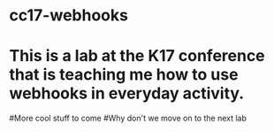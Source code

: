 # cc17-webhooks

# This is a lab at the K17 conference that is teaching me how to use webhooks in everyday activity.

#More cool stuff to come
#Why don't we move on to the next lab
